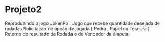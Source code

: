 # Projeto2
Reproduzindo o jogo JokenPo .
Jogo que recebe quantidade desejada de rodadas 
Solicitação de opção de jogada ( Pedra , Papel ou Tesoura )
Retorno do resultado da Rodada e do Vencedor da disputa.

